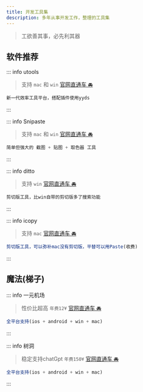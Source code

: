 ```yaml
---
title: 开发工具集
description: 多年从事开发工作，整理的工具集
---
```


<c-title title="开发工具集" />

> 工欲善其事，必先利其器

## 软件推荐

::: info utools
> 支持 `mac` 和 `win` [官网直通车 🚘](https://www.u.tools)
```js
新一代效率工具平台，搭配插件使用yyds
```
:::

::: info Snipaste
> 支持 `mac` 和 `win` [官网直通车 🚘](https://zh.snipaste.com)
```js
简单但强大的 截图 + 贴图 + 取色器 工具
```
:::

::: info ditto
> 支持 `win` [官网直通车 🚘](https://ditto-cp.sourceforge.io)
```js
剪切版工具，比win自带的剪切版多了搜索功能
```
:::

::: info icopy
> 支持 `mac` [官网直通车 🚘](https://www.better365.cn/icopy.html)
```js
剪切版工具，可以弥补mac没有剪切版，平替可以用Paste(收费)
```
:::


## 魔法(梯子)

::: info 一元机场
> 性价比超高 `年费12¥` [官网直通车 🚘](https://xn--4gq62f52gdss.click/#/register?code=r1GYrham)
```js
全平台支持(ios + android + win + mac)
```
:::

::: info 树洞
> 稳定支持chatGpt `年费150¥` [官网直通车 🚘](https://com.ss.sssuusss.com/auth/register?code=QAVGMB)
```js
全平台支持(ios + android + win + mac)
```
:::
